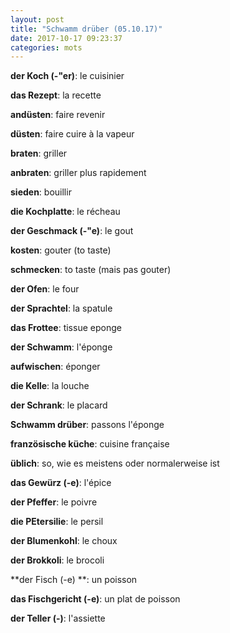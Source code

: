 ```yaml
---
layout: post
title: "Schwamm drüber (05.10.17)"
date: 2017-10-17 09:23:37
categories: mots
---
```


**der Koch (-"er)**: le cuisinier

**das Rezept**: la recette

**andüsten**: faire revenir

**düsten**: faire cuire à la vapeur

**braten**: griller

**anbraten**: griller plus rapidement

**sieden**: bouillir

**die Kochplatte**: le récheau

**der Geschmack (-"e)**: le gout

**kosten**: gouter (to taste)

**schmecken**: to taste (mais pas gouter)

**der Ofen**: le four

**der Sprachtel**: la spatule

**das Frottee**: tissue eponge

**der Schwamm**: l'éponge

**aufwischen**: éponger

**die Kelle**: la louche

**der Schrank**: le placard

**Schwamm drüber**: passons l'éponge

**französische küche**: cuisine française

**üblich**: so, wie es meistens oder normalerweise ist

**das Gewürz (-e)**: l'épice

**der Pfeffer**: le poivre

**die PEtersilie**: le persil

**der Blumenkohl**: le choux

**der Brokkoli**: le brocoli

**der Fisch (-e) **: un poisson

**das Fischgericht (-e)**: un plat de poisson

**der Teller (-)**: l'assiette

